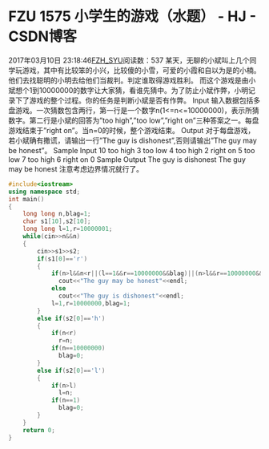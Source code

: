 # FZU 1575 小学生的游戏（水题） - HJ - CSDN博客
2017年03月10日 23:18:46[FZH_SYU](https://me.csdn.net/feizaoSYUACM)阅读数：537
某天，无聊的小斌叫上几个同学玩游戏，其中有比较笨的小兴，比较傻的小雪，可爱的小霞和自以为是的小楠。他们去找聪明的小明去给他们当裁判。判定谁取得游戏胜利。
而这个游戏是由小斌想个1到10000000的数字让大家猜，看谁先猜中。为了防止小斌作弊，小明记录下了游戏的整个过程。你的任务是判断小斌是否有作弊。
Input
输入数据包括多盘游戏。一次猜数包含两行，第一行是一个数字n(1<=n<=10000000)，表示所猜数字。第二行是小斌的回答为”too high”,”too low”,”right on”三种答案之一。每盘游戏结束于”right on”。当n=0的时候，整个游戏结束。
Output
对于每盘游戏，若小斌确有撒谎，请输出一行”The guy is dishonest”,否则请输出”The guy may be honest”。
Sample Input 
10 
too high 
3 
too low 
4 
too high 
2 
right on 
5 
too low 
7 
too high 
6 
right on 
0
Sample Output 
The guy is dishonest 
The guy may be honest
注意考虑边界情况就行了。
```cpp
#include<iostream>
using namespace std;
int main()
{
    long long n,blag=1;
    char s1[10],s2[10];
    long long l=1,r=10000001;
    while(cin>>n&&n)
    {
        cin>>s1>>s2;
        if(s1[0]=='r')
        {
            if(n>l&&n<r||(l==1&&r==10000000&&blag)||(n>l&&r==10000000&&blag)||(n<r&&l==1&&blag))
              cout<<"The guy may be honest"<<endl;
            else
              cout<<"The guy is dishonest"<<endl;
            l=1,r=10000000,blag=1;
        }
        else if(s2[0]=='h')
        {
            if(n<r)
              r=n;
            if(n==10000000)
              blag=0;
        }
        else if(s2[0]=='l')
        {
            if(n>l)
              l=n;
            if(n==1)
              blag=0;
        }
    }
    return 0;
}
```
